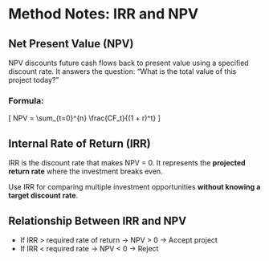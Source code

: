 # Method Notes: IRR and NPV

## Net Present Value (NPV)

NPV discounts future cash flows back to present value using a specified discount rate. It answers the question: “What is the total value of this project today?”

### Formula:
\[
NPV = \sum_{t=0}^{n} \frac{CF_t}{(1 + r)^t}
\]

## Internal Rate of Return (IRR)

IRR is the discount rate that makes NPV = 0. It represents the **projected return rate** where the investment breaks even.

Use IRR for comparing multiple investment opportunities **without knowing a target discount rate**.

## Relationship Between IRR and NPV

- If IRR > required rate of return → NPV > 0 → Accept project
- If IRR < required rate → NPV < 0 → Reject